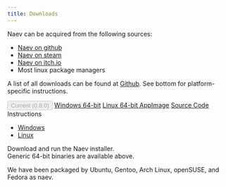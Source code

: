 ```yaml
---
title: Downloads
---
```


Naev can be acquired from the following sources:

* [Naev on github](https://github.com/naev/naev/releases/)
* [Naev on steam](https://store.steampowered.com/app/598530/Naev/)
* [Naev on itch.io](https://naev.itch.io/naev)
* Most linux package managers

A list of all downloads can be found at [Github](https://github.com/naev/naev/releases). See bottom for platform-specific instructions.

<div class="my-4 list-group" id="download-list">
 <button type="button" class="list-group-item list-group-item-action active" disabled>Current (0.8.0)</button>
 <a class='list-group-item list-group-item-action' href='https://github.com/naev/naev/releases/download/v0.8.0/naev-0.8.0-win64.exe'>Windows 64-bit</a>
 <a class='list-group-item list-group-item-action' href='https://github.com/naev/naev/releases/download/v0.8.0/naev-0.8.0-linux-x86-64.AppImage'>Linux 64-bit AppImage</a>
 <a class='list-group-item list-group-item-action' href='https://github.com/naev/naev/releases/download/v0.8.0/naev-0.8.0-source.tar.gz'>Source Code</a>
</div>

<div class="my-4 card">
 <div class="card-header">
 Instructions
 </div>
 <div class="card-body">
  <ul class="nav nav-tabs" role="tablist">
   <li class="nav-item">
    <a class="nav-link active" id="windows-tab" data-toggle="tab" href="#windows-desc" role="tab" aria-selected="true">Windows</a>
   </li>
   <!--<li class="nav-item">
    <a class="nav-link" id="macosx-tab" data-toggle="tab" href="#macosx-desc" role="tab" aria-selected="false">Mac OS X</a>
   </li>-->
   <li class="nav-item">
    <a class="nav-link" id="linux-tab" data-toggle="tab" href="#linux-desc" role="tab" aria-selected="false">Linux</a>
   </li>
  </ul>
  <div class="m-2 tab-content">
   <div class="tab-pane fade show active" id="windows-desc" role="tabpanel" aria-labelledby="windows-tab" markdown=1>
Download and run the Naev installer.
   </div>
   <!--<div class="tab-pane fade" id="macosx-desc" role="tabpanel" aria-labelledby="macosx-tab" markdown=1>
Download the universal binary and the ndata. Once you have downloaded the ndata, you need to place it in naev.app/Contents/Resources.
You can open up naev.app as a folder by right clicking and selecting “Show Package Contents”.
   </div>-->
   <div class="tab-pane fade" id="linux-desc" role="tabpanel" aria-labelledby="linux-tab" markdown=1>
Generic 64-bit binaries are available above.
<!--Ubuntu users can install Naev through the [Playdeb package](http://www.playdeb.net/software/NAEV). If you’re unfamiliar, instructions can be found [here](http://www.playdeb.net/updates/Ubuntu/#how_to_install).-->

We have been packaged by Ubuntu, Gentoo, Arch Linux, openSUSE, and Fedora as naev.

<!--If you’re using our official binaries, make sure to install the dependencies. -->
   </div>
  </div>
 </div>
</div>
